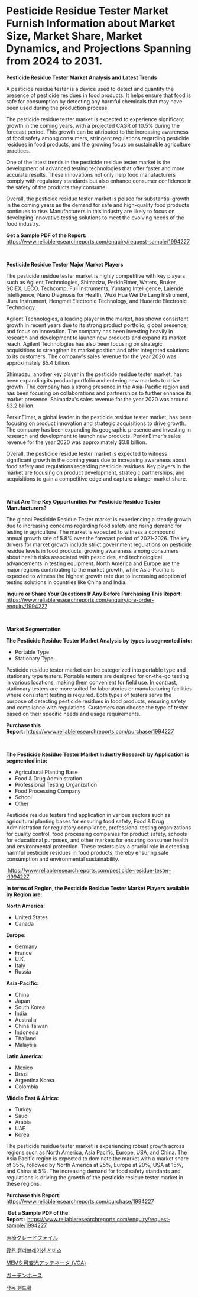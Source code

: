 <p><h1>Pesticide Residue Tester Market Furnish Information about Market Size, Market Share, Market Dynamics, and Projections Spanning from 2024 to 2031.</h1></p><p><strong>Pesticide Residue Tester Market Analysis and Latest Trends</strong></p>
<p><p>A pesticide residue tester is a device used to detect and quantify the presence of pesticide residues in food products. It helps ensure that food is safe for consumption by detecting any harmful chemicals that may have been used during the production process.</p><p>The pesticide residue tester market is expected to experience significant growth in the coming years, with a projected CAGR of 10.5% during the forecast period. This growth can be attributed to the increasing awareness of food safety among consumers, stringent regulations regarding pesticide residues in food products, and the growing focus on sustainable agriculture practices.</p><p>One of the latest trends in the pesticide residue tester market is the development of advanced testing technologies that offer faster and more accurate results. These innovations not only help food manufacturers comply with regulatory standards but also enhance consumer confidence in the safety of the products they consume.</p><p>Overall, the pesticide residue tester market is poised for substantial growth in the coming years as the demand for safe and high-quality food products continues to rise. Manufacturers in this industry are likely to focus on developing innovative testing solutions to meet the evolving needs of the food industry.</p></p>
<p><strong>Get a Sample PDF of the Report:&nbsp;</strong> <a href="https://www.reliableresearchreports.com/enquiry/request-sample/1994227">https://www.reliableresearchreports.com/enquiry/request-sample/1994227</a></p>
<p>&nbsp;</p>
<p><strong>Pesticide Residue Tester Major Market Players</strong></p>
<p><p>The pesticide residue tester market is highly competitive with key players such as Agilent Technologies, Shimadzu, PerkinElmer, Waters, Bruker, SCIEX, LECO, Techcomp, Fuli Instruments, Yuntang Intelligence, Laiende Intelligence, Nano Diagnosis for Health, Wuxi Hua Wei De Lang Instrument, Jiuru Instrument, Hengmei Electronic Technology, and Huoerde Electronic Technology.</p><p>Agilent Technologies, a leading player in the market, has shown consistent growth in recent years due to its strong product portfolio, global presence, and focus on innovation. The company has been investing heavily in research and development to launch new products and expand its market reach. Agilent Technologies has also been focusing on strategic acquisitions to strengthen its market position and offer integrated solutions to its customers. The company's sales revenue for the year 2020 was approximately $5.4 billion.</p><p>Shimadzu, another key player in the pesticide residue tester market, has been expanding its product portfolio and entering new markets to drive growth. The company has a strong presence in the Asia-Pacific region and has been focusing on collaborations and partnerships to further enhance its market presence. Shimadzu's sales revenue for the year 2020 was around $3.2 billion.</p><p>PerkinElmer, a global leader in the pesticide residue tester market, has been focusing on product innovation and strategic acquisitions to drive growth. The company has been expanding its geographic presence and investing in research and development to launch new products. PerkinElmer's sales revenue for the year 2020 was approximately $3.8 billion.</p><p>Overall, the pesticide residue tester market is expected to witness significant growth in the coming years due to increasing awareness about food safety and regulations regarding pesticide residues. Key players in the market are focusing on product development, strategic partnerships, and acquisitions to gain a competitive edge and capture a larger market share.</p></p>
<p>&nbsp;</p>
<p><strong>What Are The Key Opportunities For Pesticide Residue Tester Manufacturers?</strong></p>
<p><p>The global Pesticide Residue Tester market is experiencing a steady growth due to increasing concerns regarding food safety and rising demand for testing in agriculture. The market is expected to witness a compound annual growth rate of 5.8% over the forecast period of 2021-2026. The key drivers for market growth include strict government regulations on pesticide residue levels in food products, growing awareness among consumers about health risks associated with pesticides, and technological advancements in testing equipment. North America and Europe are the major regions contributing to the market growth, while Asia-Pacific is expected to witness the highest growth rate due to increasing adoption of testing solutions in countries like China and India.</p></p>
<p><strong>Inquire or Share Your Questions If Any Before Purchasing This Report:</strong> <a href="https://www.reliableresearchreports.com/enquiry/pre-order-enquiry/1994227">https://www.reliableresearchreports.com/enquiry/pre-order-enquiry/1994227</a></p>
<p>&nbsp;</p>
<p><strong>Market Segmentation</strong></p>
<p><strong>The Pesticide Residue Tester Market Analysis by types is segmented into:</strong></p>
<p><ul><li>Portable Type</li><li>Stationary Type</li></ul></p>
<p><p>Pesticide residue tester market can be categorized into portable type and stationary type testers. Portable testers are designed for on-the-go testing in various locations, making them convenient for field use. In contrast, stationary testers are more suited for laboratories or manufacturing facilities where consistent testing is required. Both types of testers serve the purpose of detecting pesticide residues in food products, ensuring safety and compliance with regulations. Customers can choose the type of tester based on their specific needs and usage requirements.</p></p>
<p><strong>Purchase this Report:&nbsp;</strong><a href="https://www.reliableresearchreports.com/purchase/1994227">https://www.reliableresearchreports.com/purchase/1994227</a></p>
<p>&nbsp;</p>
<p><strong>The Pesticide Residue Tester Market Industry Research by Application is segmented into:</strong></p>
<p><ul><li>Agricultural Planting Base</li><li>Food & Drug Administration</li><li>Professional Testing Organization</li><li>Food Processing Company</li><li>School</li><li>Other</li></ul></p>
<p><p>Pesticide residue testers find application in various sectors such as agricultural planting bases for ensuring food safety, Food & Drug Administration for regulatory compliance, professional testing organizations for quality control, food processing companies for product safety, schools for educational purposes, and other markets for ensuring consumer health and environmental protection. These testers play a crucial role in detecting harmful pesticide residues in food products, thereby ensuring safe consumption and environmental sustainability.</p></p>
<p><a href="https://www.reliableresearchreports.com/pesticide-residue-tester-r1994227">&nbsp;https://www.reliableresearchreports.com/pesticide-residue-tester-r1994227</a></p>
<p><strong>In terms of Region, the Pesticide Residue Tester Market Players available by Region are:</strong></p>
<p>
    <p> <strong> North America: </strong>
        <ul>
            <li>United States</li>
            <li>Canada</li>
        </ul>
        </p> 
    <p> <strong> Europe: </strong>
        <ul>
            <li>Germany</li>
            <li>France</li>
            <li>U.K.</li>
            <li>Italy</li>
            <li>Russia</li>
        </ul>
        </p> 
    <p> <strong> Asia-Pacific: </strong>
        <ul>
            <li>China</li>
            <li>Japan</li>
            <li>South Korea</li>
            <li>India</li>
            <li>Australia</li>
            <li>China Taiwan</li>
            <li>Indonesia</li>
            <li>Thailand</li>
            <li>Malaysia</li>
        </ul>
        </p> 
    <p> <strong> Latin America: </strong>
        <ul>
            <li>Mexico</li>
            <li>Brazil</li>
            <li>Argentina Korea</li>
            <li>Colombia</li>
        </ul>
        </p> 
    <p> <strong> Middle East & Africa: </strong>
        <ul>
            <li>Turkey</li>
            <li>Saudi</li>
            <li>Arabia</li>
            <li>UAE</li>
            <li>Korea</li>
        </ul>
    </p>
    </p>
<p><p>The pesticide residue tester market is experiencing robust growth across regions such as North America, Asia Pacific, Europe, USA, and China. The Asia Pacific region is expected to dominate the market with a market share of 35%, followed by North America at 25%, Europe at 20%, USA at 15%, and China at 5%. The increasing demand for food safety standards and regulations is driving the growth of the pesticide residue tester market in these regions.</p></p>
<p><strong>Purchase this Report: </strong><a href="https://www.reliableresearchreports.com/purchase/1994227">https://www.reliableresearchreports.com/purchase/1994227</a></p>
<p>&nbsp;<strong>Get a Sample PDF of the Report:&nbsp;&nbsp;</strong><a href="https://www.reliableresearchreports.com/enquiry/request-sample/1994227">https://www.reliableresearchreports.com/enquiry/request-sample/1994227</a></p>
<p><strong></strong></p>
<p><p><a href="https://medium.com/@lilliegrant1999/%E6%AC%A1%E3%81%AE%E6%96%87%E7%AB%A0%E3%82%92%E6%97%A5%E6%9C%AC%E8%AA%9E%E3%81%AB%E7%BF%BB%E8%A8%B3%E3%81%97%E3%81%A6%E3%81%8F%E3%81%A0%E3%81%95%E3%81%84-%E5%9C%B0%E5%9F%9F-%E8%A3%BD%E5%93%81-%E3%82%A8%E3%83%B3%E3%83%89%E3%83%A6%E3%83%BC%E3%82%B9%E3%81%AB%E3%82%88%E3%82%8B%E3%82%B0%E3%83%AD%E3%83%BC%E3%83%90%E3%83%AB%E5%8C%BB%E7%99%82%E3%82%B0%E3%83%AC%E3%83%BC%E3%83%89%E7%AE%94%E5%B8%82%E5%A0%B4%E3%81%AE%E7%8A%B6%E6%B3%81-2024%E5%B9%B4-2031%E5%B9%B4-%E3%81%A8%E4%BA%88%E6%B8%AC-6c8b0b13b248">医療グレードフォイル</a></p><p><a href="https://github.com/vs10l4sfg5c/Market-Research-Report-List-2/blob/main/4837902170032.md">광원 캘리브레이션 서비스</a></p><p><a href="https://github.com/dathomson6534/Market-Research-Report-List-2/blob/main/7031707158499.md">MEMS 可変光アッテネータ (VOA)</a></p><p><a href="https://medium.com/@baileeupton1902/%E5%BA%AD%E5%9C%92%E3%83%9B%E3%83%BC%E3%82%B9%E5%B8%82%E5%A0%B4-2024%E5%B9%B4%E3%81%8B%E3%82%892031%E5%B9%B4%E3%81%BE%E3%81%A7%E3%81%AE%E4%B8%96%E7%95%8C%E3%81%8A%E3%82%88%E3%81%B3%E5%9C%B0%E5%9F%9F%E5%88%86%E6%9E%90-deed3adf13a4">ガーデンホース</a></p><p><a href="https://github.com/crfsywufhm81415/Market-Research-Report-List-2/blob/main/1654704170031.md">작동 핸드휠</a></p></p>